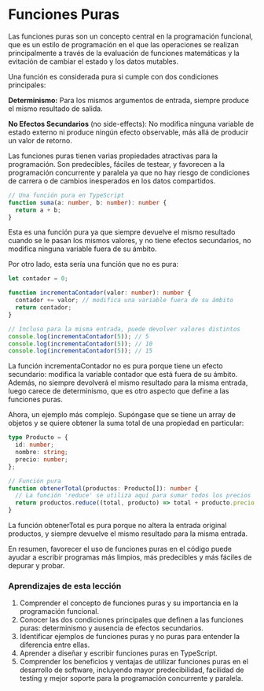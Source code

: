 # Funciones Puras

Las funciones puras son un concepto central en la programación funcional, que es un estilo de programación en el que las operaciones se realizan principalmente a través de la evaluación de funciones matemáticas y la evitación de cambiar el estado y los datos mutables.

Una función es considerada pura si cumple con dos condiciones principales:

**Determinismo:** Para los mismos argumentos de entrada, siempre produce el mismo resultado de salida.

**No Efectos Secundarios** (no side-effects): No modifica ninguna variable de estado externo ni produce ningún efecto observable, más allá de producir un valor de retorno.

Las funciones puras tienen varias propiedades atractivas para la programación. Son predecibles, fáciles de testear, y favorecen a la programación concurrente y paralela ya que no hay riesgo de condiciones de carrera o de cambios inesperados en los datos compartidos.

```ts
// Una función pura en TypeScript
function suma(a: number, b: number): number {
  return a + b;
}
```

Esta es una función pura ya que siempre devuelve el mismo resultado cuando se le pasan los mismos valores, y no tiene efectos secundarios, no modifica ninguna variable fuera de su ámbito.

Por otro lado, esta sería una función que no es pura:

```ts
let contador = 0;

function incrementaContador(valor: number): number {
  contador += valor; // modifica una variable fuera de su ámbito
  return contador;
}

// Incluso para la misma entrada, puede devolver valores distintos
console.log(incrementaContador(5)); // 5
console.log(incrementaContador(5)); // 10
console.log(incrementaContador(5)); // 15
```

La función incrementaContador no es pura porque tiene un efecto secundario: modifica la variable contador que está fuera de su ámbito. Además, no siempre devolverá el mismo resultado para la misma entrada, luego carece de determinismo, que es otro aspecto que define a las funciones puras.

Ahora, un ejemplo más complejo. Supóngase que se tiene un array de objetos y se quiere obtener la suma total de una propiedad en particular:

```ts
type Producto = {
  id: number;
  nombre: string;
  precio: number;
};

// Función pura
function obtenerTotal(productos: Producto[]): number {
  // La función 'reduce' se utiliza aquí para sumar todos los precios
  return productos.reduce((total, producto) => total + producto.precio, 0);
}
```

La función obtenerTotal es pura porque no altera la entrada original productos, y siempre devuelve el mismo resultado para la misma entrada.

En resumen, favorecer el uso de funciones puras en el código puede ayudar a escribir programas más limpios, más predecibles y más fáciles de depurar y probar.

### Aprendizajes de esta lección

1. Comprender el concepto de funciones puras y su importancia en la programación funcional.
2. Conocer las dos condiciones principales que definen a las funciones puras: determinismo y ausencia de efectos secundarios.
3. Identificar ejemplos de funciones puras y no puras para entender la diferencia entre ellas.
4. Aprender a diseñar y escribir funciones puras en TypeScript.
5. Comprender los beneficios y ventajas de utilizar funciones puras en el desarrollo de software, incluyendo mayor predecibilidad, facilidad de testing y mejor soporte para la programación concurrente y paralela.
